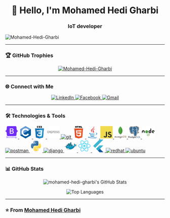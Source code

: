 <h1 align="center">👋 Hello, I'm Mohamed Hedi Gharbi</h1> 
<h3 align="center">IoT developer</h3>

<p align="left">
  <img src="https://komarev.com/ghpvc/?username=Mohamed-Hedi-Gharbi&label=Profile%20views&color=0e75b6&style=flat" alt="Mohamed-Hedi-Gharbi" />
</p>

---

### 🏆 GitHub Trophies
<p align="center"> 
  <a href="https://github.com/ryo-ma/github-profile-trophy">
    <img src="https://github-profile-trophy.vercel.app/?username=Mohamed-Hedi-Gharbi&theme=onedark" alt="Mohamed-Hedi-Gharbi" />
  </a> 
</p>

---

### 🌐 Connect with Me

<p align="center">
  <!-- LinkedIn -->
  <a href="https://www.linkedin.com/in/mohamed-hedi-gharbi-276aa6247/" aria-label="Mohamed Hedi Gharbi LinkedIn">
        <img src="https://upload.wikimedia.org/wikipedia/commons/c/ca/LinkedIn_logo_initials.png" alt="LinkedIn" width="35px"/> 
  </a>
  
  <!-- Facebook -->
  <a href="https://www.facebook.com/mohamedhedi.gharbi.79"  aria-label="Mohamed Hedi Gharbi Facebook">
        <img src="https://upload.wikimedia.org/wikipedia/commons/5/51/Facebook_f_logo_%282019%29.svg" alt="Facebook" width="40px"/>
  </a>
  
  <!-- Gmail -->
  <a href="mailto:mohamedhedigharbi101@gmail.com" aria-label="Mohamed Hedi Gharbi Gmail">
    <img src="https://cdn1.iconfinder.com/data/icons/google-new-logos-1/32/gmail_new_logo-512.png" alt="Gmail" width="40px"/>
  </a>
</p>


---

### 🛠️ Technologies & Tools

<p align="left">
  <a href="https://getbootstrap.com" target="_blank" rel="noreferrer">
    <img src="https://raw.githubusercontent.com/devicons/devicon/master/icons/bootstrap/bootstrap-plain-wordmark.svg" 
         alt="bootstrap" width="40" height="40" 
         style="background-color: #000; border-radius: 5px;"/>
  </a>
  <a href="https://www.cprogramming.com/" target="_blank" rel="noreferrer">
    <img src="https://raw.githubusercontent.com/devicons/devicon/master/icons/c/c-original.svg" alt="c" width="40" height="40"/>
  </a>
  <a href="https://www.w3schools.com/css/" target="_blank" rel="noreferrer">
    <img src="https://raw.githubusercontent.com/devicons/devicon/master/icons/css3/css3-original-wordmark.svg" alt="css3" width="40" height="40"/>
  </a>
  <a href="https://expressjs.com" target="_blank" rel="noreferrer">
    <img src="https://raw.githubusercontent.com/devicons/devicon/master/icons/express/express-original-wordmark.svg" 
         alt="express" width="40" height="40" 
         style="background-color: #000; border-radius: 5px;"/>
  </a>
  <a href="https://git-scm.com/" target="_blank" rel="noreferrer">
    <img src="https://www.vectorlogo.zone/logos/git-scm/git-scm-icon.svg" alt="git" width="40" height="40"/>
  </a>
  <a href="https://www.w3.org/html/" target="_blank" rel="noreferrer">
    <img src="https://raw.githubusercontent.com/devicons/devicon/master/icons/html5/html5-original-wordmark.svg" alt="html5" width="40" height="40"/>
  </a>
  <a href="https://www.java.com" target="_blank" rel="noreferrer">
    <img src="https://raw.githubusercontent.com/devicons/devicon/master/icons/java/java-original.svg" alt="java" width="40" height="40"/>
  </a>
  <a href="https://developer.mozilla.org/en-US/docs/Web/JavaScript" target="_blank" rel="noreferrer">
    <img src="https://raw.githubusercontent.com/devicons/devicon/master/icons/javascript/javascript-original.svg" alt="javascript" width="40" height="40"/>
  </a>
  <a href="https://www.mongodb.com/" target="_blank" rel="noreferrer">
    <img src="https://raw.githubusercontent.com/devicons/devicon/master/icons/mongodb/mongodb-original-wordmark.svg" alt="mongodb" width="40" height="40"/>
  </a>
  <a href="https://www.postgresql.org/" target="_blank" rel="noreferrer">
    <img src="https://raw.githubusercontent.com/devicons/devicon/master/icons/postgresql/postgresql-original-wordmark.svg" alt="postgresql" width="40" height="40"/>
  </a>
  <a href="https://nodejs.org" target="_blank" rel="noreferrer">
    <img src="https://raw.githubusercontent.com/devicons/devicon/master/icons/nodejs/nodejs-original-wordmark.svg" alt="nodejs" width="40" height="40"/>
  </a>
  <a href="https://postman.com" target="_blank" rel="noreferrer">
    <img src="https://www.vectorlogo.zone/logos/getpostman/getpostman-icon.svg" alt="postman" width="40" height="40"/>
  </a>
  <a href="https://www.python.org" target="_blank" rel="noreferrer">
    <img src="https://raw.githubusercontent.com/devicons/devicon/master/icons/python/python-original.svg" alt="python" width="40" height="40"/>
  </a>
  <a href="https://www.djangoproject.com/" target="_blank" rel="noreferrer">
  <img src="https://cdn.worldvectorlogo.com/logos/django.svg" alt="django" width="40" height="40"/>
  </a>
  <a href="https://www.docker.com/" target="_blank" rel="noreferrer">
    <img src="https://raw.githubusercontent.com/devicons/devicon/master/icons/docker/docker-original.svg" alt="docker" width="40" height="40"/>
  </a>
  <a href="https://reactnative.dev/" target="_blank" rel="noreferrer">
    <img src="https://raw.githubusercontent.com/devicons/devicon/master/icons/react/react-original.svg" alt="react-native" width="40" height="40"/>
  </a>
  <a href="https://flutter.dev/" target="_blank" rel="noreferrer">
    <img src="https://raw.githubusercontent.com/devicons/devicon/master/icons/flutter/flutter-original.svg" alt="flutter" width="40" height="40"/>
  </a>
   <a href="https://www.redhat.com"  rel="noreferrer">
    <img src="https://www.vectorlogo.zone/logos/redhat/redhat-icon.svg" alt="redhat" width="40" height="40"/>
  </a>
  <a href="https://ubuntu.com/" rel="noreferrer">
    <img src="https://cdn.worldvectorlogo.com/logos/ubuntu-4.svg" 
         alt="ubuntu" width="40" height="40"/>
  </a>
</p>

---

### 📊 GitHub Stats

<p align="center">
  <img src="https://github-readme-stats.vercel.app/api?username=mohamed-hedi-gharbi&show_icons=true&theme=radical" alt="mohamed-hedi-gharbi's GitHub Stats"/>
</p>

<p align="center">
  <img src="https://github-readme-stats.vercel.app/api/top-langs/?username=mohamed-hedi-gharbi&layout=compact&theme=radical" alt="Top Languages"/>
</p>

---

### ⭐️ From [Mohamed Hedi Gharbi](https://github.com/Mohamed-Hedi-Gharbi/)
